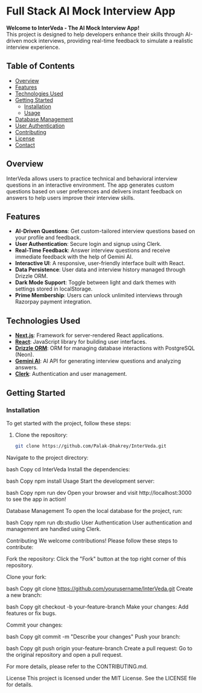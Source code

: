 # Full Stack AI Mock Interview App

**Welcome to InterVeda - The AI Mock Interview App!**  
This project is designed to help developers enhance their skills through AI-driven mock interviews, providing real-time feedback to simulate a realistic interview experience.

## Table of Contents
- [Overview](#overview)
- [Features](#features)
- [Technologies Used](#technologies-used)
- [Getting Started](#getting-started)
  - [Installation](#installaton)
  - [Usage](#usage)
- [Database Management](#database-management)
- [User Authentication](#user-authentication)
- [Contributing](#contributing)
- [License](#license)
- [Contact](#contact)

## Overview
InterVeda allows users to practice technical and behavioral interview questions in an interactive environment. The app generates custom questions based on user preferences and delivers instant feedback on answers to help users improve their interview skills.

## Features
- **AI-Driven Questions**: Get custom-tailored interview questions based on your profile and feedback.
- **User Authentication**: Secure login and signup using Clerk.
- **Real-Time Feedback**: Answer interview questions and receive immediate feedback with the help of Gemini AI.
- **Interactive UI**: A responsive, user-friendly interface built with React.
- **Data Persistence**: User data and interview history managed through Drizzle ORM.
- **Dark Mode Support**: Toggle between light and dark themes with settings stored in localStorage.
- **Prime Membership**: Users can unlock unlimited interviews through Razorpay payment integration.

## Technologies Used
- **[Next.js](https://nextjs.org/)**: Framework for server-rendered React applications.
- **[React](https://reactjs.org/)**: JavaScript library for building user interfaces.
- **[Drizzle ORM](https://drizzle.team/)**: ORM for managing database interactions with PostgreSQL (Neon).
- **[Gemini AI](https://gemini.ai/)**: AI API for generating interview questions and analyzing answers.
- **[Clerk](https://clerk.dev/)**: Authentication and user management.


## Getting Started

### Installation
To get started with the project, follow these steps:

1. Clone the repository:
   ```bash
   git clone https://github.com/Palak-Dhakrey/InterVeda.git
Navigate to the project directory:

bash
Copy
cd InterVeda
Install the dependencies:

bash
Copy
npm install
Usage
Start the development server:

bash
Copy
npm run dev
Open your browser and visit http://localhost:3000 to see the app in action!

Database Management
To open the local database for the project, run:

bash
Copy
npm run db:studio
User Authentication
User authentication and management are handled using Clerk.

Contributing
We welcome contributions! Please follow these steps to contribute:

Fork the repository: Click the "Fork" button at the top right corner of this repository.

Clone your fork:

bash
Copy
git clone https://github.com/yourusername/InterVeda.git
Create a new branch:

bash
Copy
git checkout -b your-feature-branch
Make your changes: Add features or fix bugs.

Commit your changes:

bash
Copy
git commit -m "Describe your changes"
Push your branch:

bash
Copy
git push origin your-feature-branch
Create a pull request: Go to the original repository and open a pull request.

For more details, please refer to the CONTRIBUTING.md.

License
This project is licensed under the MIT License. See the LICENSE file for details.


